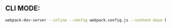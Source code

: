 


## CLI MODE:
``` bash
webpack-dev-server --inline --config webpack.config.js --content-base build/

```